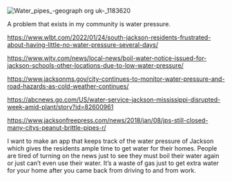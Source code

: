 ![Water_pipes_-_geograph org uk_-_1183620](https://user-images.githubusercontent.com/97484997/162661577-f760089c-184b-471a-9f53-1e6f3db015cb.jpg)




A problem that exists in my community is water pressure. 

https://www.wlbt.com/2022/01/24/south-jackson-residents-frustrated-about-having-little-no-water-pressure-several-days/

https://www.wjtv.com/news/local-news/boil-water-notice-issued-for-jackson-schools-other-locations-due-to-low-water-pressure/

https://www.jacksonms.gov/city-continues-to-monitor-water-pressure-and-road-hazards-as-cold-weather-continues/

https://abcnews.go.com/US/water-service-jackson-mississippi-disrupted-week-amid-plant/story?id=82600961

https://www.jacksonfreepress.com/news/2018/jan/08/jps-still-closed-many-citys-peanut-brittle-pipes-r/

I want to make an app that keeps track of the water pressure of Jackson which gives the residents ample time to get water for their homes. People are tired of turning on the news just to see they must boil their water again or just can’t even use their water. It’s a waste of gas just to get extra water for your home after you came back from driving to and from work. 
